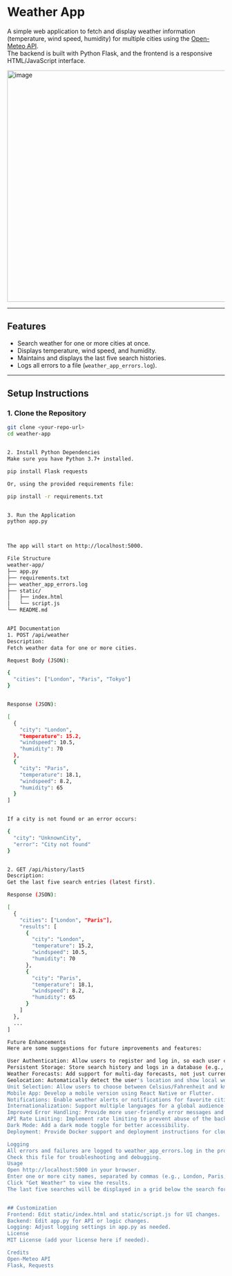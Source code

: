 # Weather App

A simple web application to fetch and display weather information (temperature, wind speed, humidity) for multiple cities using the [Open-Meteo API](https://open-meteo.com/).  
The backend is built with Python Flask, and the frontend is a responsive HTML/JavaScript interface.


<img width="535" alt="image" src="https://github.com/user-attachments/assets/b69379ef-c013-4471-99bb-bd3b5f034d9d" />


---

## Features

- Search weather for one or more cities at once.
- Displays temperature, wind speed, and humidity.
- Maintains and displays the last five search histories.
- Logs all errors to a file (`weather_app_errors.log`).

---

## Setup Instructions

### 1. Clone the Repository

```bash
git clone <your-repo-url>
cd weather-app


2. Install Python Dependencies
Make sure you have Python 3.7+ installed.

pip install Flask requests

Or, using the provided requirements file:

pip install -r requirements.txt


3. Run the Application
python app.py



The app will start on http://localhost:5000.

File Structure
weather-app/
├── app.py
├── requirements.txt
├── weather_app_errors.log
├── static/
│   ├── index.html
│   └── script.js
└── README.md


API Documentation
1. POST /api/weather
Description:
Fetch weather data for one or more cities.

Request Body (JSON):

{
  "cities": ["London", "Paris", "Tokyo"]
}


Response (JSON):

[
  {
    "city": "London",
    "temperature": 15.2,
    "windspeed": 10.5,
    "humidity": 70
  },
  {
    "city": "Paris",
    "temperature": 18.1,
    "windspeed": 8.2,
    "humidity": 65
  }
]


If a city is not found or an error occurs:

{
  "city": "UnknownCity",
  "error": "City not found"
}


2. GET /api/history/last5
Description:
Get the last five search entries (latest first).

Response (JSON):

[
  {
    "cities": ["London", "Paris"],
    "results": [
      {
        "city": "London",
        "temperature": 15.2,
        "windspeed": 10.5,
        "humidity": 70
      },
      {
        "city": "Paris",
        "temperature": 18.1,
        "windspeed": 8.2,
        "humidity": 65
      }
    ]
  },
  ...
]

Future Enhancements
Here are some suggestions for future improvements and features:

User Authentication: Allow users to register and log in, so each user can have a personalized search history.
Persistent Storage: Store search history and logs in a database (e.g., SQLite, PostgreSQL) instead of in-memory and flat files.
Weather Forecasts: Add support for multi-day forecasts, not just current weather.
Geolocation: Automatically detect the user's location and show local weather.
Unit Selection: Allow users to choose between Celsius/Fahrenheit and km/h/mph.
Mobile App: Develop a mobile version using React Native or Flutter.
Notifications: Enable weather alerts or notifications for favorite cities.
Internationalization: Support multiple languages for a global audience.
Improved Error Handling: Provide more user-friendly error messages and retry options.
API Rate Limiting: Implement rate limiting to prevent abuse of the backend API.
Dark Mode: Add a dark mode toggle for better accessibility.
Deployment: Provide Docker support and deployment instructions for cloud platforms.

Logging
All errors and failures are logged to weather_app_errors.log in the project root.
Check this file for troubleshooting and debugging.
Usage
Open http://localhost:5000 in your browser.
Enter one or more city names, separated by commas (e.g., London, Paris, Tokyo).
Click "Get Weather" to view the results.
The last five searches will be displayed in a grid below the search form.


## Customization
Frontend: Edit static/index.html and static/script.js for UI changes.
Backend: Edit app.py for API or logic changes.
Logging: Adjust logging settings in app.py as needed.
License
MIT License (add your license here if needed).

Credits
Open-Meteo API
Flask, Requests
